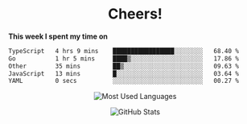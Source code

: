 <h1 align="center">Cheers!</h1>

**This week I spent my time on**
<!--START_SECTION:waka-->

```txt
TypeScript   4 hrs 9 mins    █████████████████░░░░░░░░   68.40 %
Go           1 hr 5 mins     ████▒░░░░░░░░░░░░░░░░░░░░   17.86 %
Other        35 mins         ██▒░░░░░░░░░░░░░░░░░░░░░░   09.63 %
JavaScript   13 mins         █░░░░░░░░░░░░░░░░░░░░░░░░   03.64 %
YAML         0 secs          ░░░░░░░░░░░░░░░░░░░░░░░░░   00.27 %
```

<!--END_SECTION:waka-->

<p align="center"><img src="https://github-readme-stats.vercel.app/api/top-langs/?username=thnkrn&layout=compact&hide=html&theme=tokyonight" alt="Most Used Languages" /></p>

<p align="center"><img src="https://github-readme-stats.vercel.app/api?username=thnkrn&show_icons=true&count_private=true&theme=tokyonight" alt="GitHub Stats" /></p>

<!-- <p align="center"><a href="https://wakatime.com"><img src="https://wakatime.com/share/@thnkrn/40092326-d1bd-471b-89da-9a7c63939402.png" /></p>
 -->
